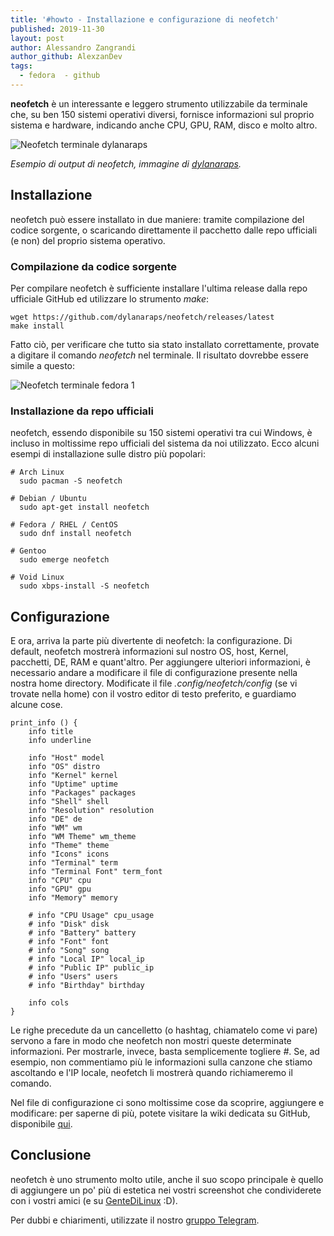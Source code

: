```yaml
---
title: '#howto - Installazione e configurazione di neofetch'
published: 2019-11-30
layout: post
author: Alessandro Zangrandi
author_github: AlexzanDev
tags:
  - fedora  - github
---
```

**neofetch** è un interessante e leggero strumento utilizzabile da terminale che, su ben 
150 sistemi operativi diversi, fornisce informazioni sul proprio sistema e hardware, indicando anche CPU, GPU, RAM, disco e molto altro.

![Neofetch terminale dylanaraps](storage/neofetch-terminale-dylanaraps.png)

*Esempio di output di neofetch, immagine di <a href="https://github.com/dylanaraps/">dylanaraps</a>.*

## Installazione
neofetch può essere installato in due maniere: tramite compilazione del codice 
sorgente, o scaricando direttamente il pacchetto dalle repo ufficiali (e non) del 
proprio sistema operativo.

### Compilazione da codice sorgente
Per compilare neofetch è sufficiente installare l'ultima release dalla repo 
ufficiale GitHub ed utilizzare lo strumento *make*:

```
wget https://github.com/dylanaraps/neofetch/releases/latest
make install
```

Fatto ciò, per verificare che tutto sia stato installato correttamente, provate a 
digitare il comando *neofetch* nel terminale. Il risultato dovrebbe essere simile a 
questo:

![Neofetch terminale fedora 1](storage/neofetch-terminale-fedora-1.png)

### Installazione da repo ufficiali
neofetch, essendo disponibile su 150 sistemi operativi tra cui Windows, è incluso in 
moltissime repo ufficiali del sistema da noi utilizzato. Ecco alcuni esempi di 
installazione sulle distro più popolari:

```
# Arch Linux
  sudo pacman -S neofetch

# Debian / Ubuntu
  sudo apt-get install neofetch

# Fedora / RHEL / CentOS
  sudo dnf install neofetch

# Gentoo
  sudo emerge neofetch

# Void Linux
  sudo xbps-install -S neofetch
```

## Configurazione
E ora, arriva la parte più divertente di neofetch: la configurazione. Di default, 
neofetch mostrerà informazioni sul nostro OS, host, Kernel, pacchetti, DE, RAM e 
quant'altro. Per aggiungere ulteriori informazioni, è necessario andare a modificare 
il file di configurazione presente nella nostra home directory. Modificate il file 
*.config/neofetch/config* (se vi trovate nella home) con il vostro editor di testo 
preferito, e guardiamo alcune cose.

```
print_info () {
    info title
    info underline

    info "Host" model
    info "OS" distro
    info "Kernel" kernel
    info "Uptime" uptime
    info "Packages" packages
    info "Shell" shell
    info "Resolution" resolution
    info "DE" de
    info "WM" wm
    info "WM Theme" wm_theme
    info "Theme" theme
    info "Icons" icons
    info "Terminal" term
    info "Terminal Font" term_font
    info "CPU" cpu
    info "GPU" gpu
    info "Memory" memory

    # info "CPU Usage" cpu_usage
    # info "Disk" disk
    # info "Battery" battery
    # info "Font" font
    # info "Song" song
    # info "Local IP" local_ip
    # info "Public IP" public_ip
    # info "Users" users
    # info "Birthday" birthday

    info cols
}
```

Le righe precedute da un cancelletto (o hashtag, chiamatelo come vi pare) servono a 
fare in modo che neofetch non mostri queste determinate informazioni. Per mostrarle, 
invece, basta semplicemente togliere *#*. Se, ad esempio, non commentiamo più le 
informazioni sulla canzone che stiamo ascoltando e l'IP locale, neofetch li mostrerà 
quando richiameremo il comando.

Nel file di configurazione ci sono moltissime cose da scoprire, aggiungere e 
modificare: per saperne di più, potete visitare la wiki dedicata su GitHub, 
disponibile <a href="https://github.com/dylanaraps/neofetch/wiki/">qui</a>.

## Conclusione
neofetch è uno strumento molto utile, anche il suo scopo principale è quello di 
aggiungere un po' più di estetica nei vostri screenshot che condividerete con i 
vostri amici (e su <a href="https://gentedilinux.linuxhub.it/">GenteDiLinux</a> :D).

Per dubbi e chiarimenti, utilizzate il nostro <a href="t.me/gentedilinux">gruppo Telegram</a>.